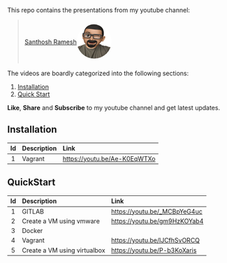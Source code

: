 This repo contains the presentations from my youtube channel:

> [<div style="display:flex; align-items:center; width: 400px;height: 100px;"><div>Santhosh Ramesh</div><img src="./_static/logo.png" alt="..." style="width:5rem; height:5rem; border-radius:50%;"></div>](https://www.youtube.com/channel/UCR_Fuegjqal0Fvy6En2Bs3Q)

The videos are boardly categorized into the following sections:

1. [Installation](#Install)
2. [Quick Start](#QuickStart)

**Like**, **Share** and **Subscribe** to my youtube channel and get latest updates.

## Installation

| Id  | Description | Link                         |
| :-: | :---------- | :--------------------------- |
|  1  | Vagrant     | https://youtu.be/Ae-K0EqWTXo |

## QuickStart

| Id  | Description                  | Link                         |
| :-: | :--------------------------- | :--------------------------- |
|  1  | GITLAB                       | https://youtu.be/_MCBpYeG4uc |
|  2  | Create a VM using vmware     | https://youtu.be/gm9HzKOYab4 |
|  3  | Docker                       |                              |
|  4  | Vagrant                      | https://youtu.be/lJCfhSvORCQ |
|  5  | Create a VM using virtualbox | https://youtu.be/P-b3KoXaris |
